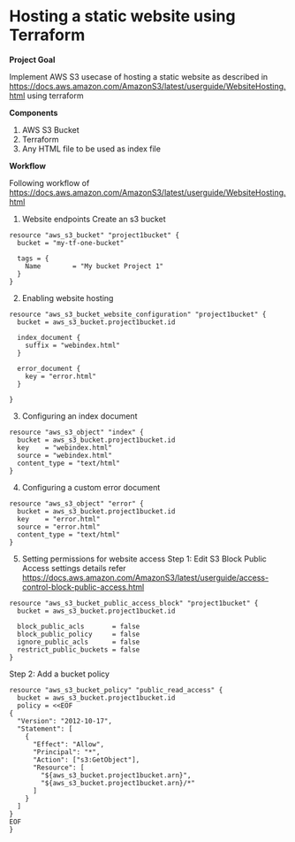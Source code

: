 # Hosting a static website using Terraform
**Project Goal**

Implement AWS S3 usecase of hosting a static website as described in https://docs.aws.amazon.com/AmazonS3/latest/userguide/WebsiteHosting.html using terraform


**Components**
1. AWS S3 Bucket
2. Terraform
3. Any HTML file to be used as index file

**Workflow**

Following workflow of https://docs.aws.amazon.com/AmazonS3/latest/userguide/WebsiteHosting.html

1. Website endpoints
Create an s3 bucket
```
resource "aws_s3_bucket" "project1bucket" {
  bucket = "my-tf-one-bucket"

  tags = {
    Name        = "My bucket Project 1"
  }
} 
```

2. Enabling website hosting

```
resource "aws_s3_bucket_website_configuration" "project1bucket" {
  bucket = aws_s3_bucket.project1bucket.id

  index_document {
    suffix = "webindex.html"
  }

  error_document {
    key = "error.html"
  }

}
```
3. Configuring an index document
```
resource "aws_s3_object" "index" {
  bucket = aws_s3_bucket.project1bucket.id
  key    = "webindex.html"
  source = "webindex.html"
  content_type = "text/html"
}
```
4. Configuring a custom error document
```
resource "aws_s3_object" "error" {
  bucket = aws_s3_bucket.project1bucket.id
  key    = "error.html"
  source = "error.html"
  content_type = "text/html"
}
```
5. Setting permissions for website access
Step 1: Edit S3 Block Public Access settings details refer https://docs.aws.amazon.com/AmazonS3/latest/userguide/access-control-block-public-access.html 
```
resource "aws_s3_bucket_public_access_block" "project1bucket" {
  bucket = aws_s3_bucket.project1bucket.id

  block_public_acls       = false
  block_public_policy     = false
  ignore_public_acls      = false
  restrict_public_buckets = false
}
```
Step 2: Add a bucket policy
```
resource "aws_s3_bucket_policy" "public_read_access" {
  bucket = aws_s3_bucket.project1bucket.id
  policy = <<EOF
{
  "Version": "2012-10-17",
  "Statement": [
    {
      "Effect": "Allow",
	  "Principal": "*",
      "Action": ["s3:GetObject"],
      "Resource": [
        "${aws_s3_bucket.project1bucket.arn}",
        "${aws_s3_bucket.project1bucket.arn}/*"
      ]
    }
  ]
}
EOF
}
```
